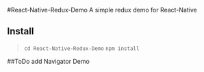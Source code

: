 #React-Native-Redux-Demo
A simple redux demo for React-Native
## Install

>`cd React-Native-Redux-Demo`
>`npm install`

##ToDo
add Navigator Demo
